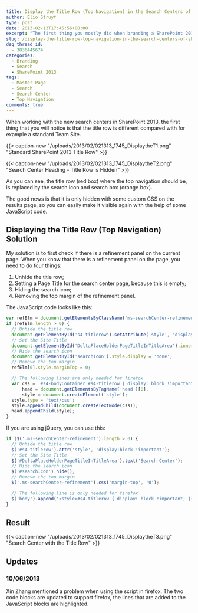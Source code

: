 ```yaml
---
title: Display the Title Row (Top Navigation) in the Search Centers of SharePoint 2013
author: Elio Struyf
type: post
date: 2013-02-13T17:45:56+00:00
excerpt: "The first thing you mostly did when branding a SharePoint 2010 site, was creating a search center were the top navigation was shown (because it used the minimal master page it was not visible). When you did this for the first time, it was quite some work and effort. In SharePoint 2013 this process is a bit easier, because the search center isn't using the minimal master page anymore, and the correct content placeholders are referenced. Read this post to find out how to show the title row so the top navigation is available again."
slug: /display-the-title-row-top-navigation-in-the-search-centers-of-sharepoint-2013/
dsq_thread_id:
  - 3836445674
categories:
  - Branding
  - Search
  - SharePoint 2013
tags:
  - Master Page
  - Search
  - Search Center
  - Top Navigation
comments: true
---
```


When working with the new search centers in SharePoint 2013, the first thing that you will notice is that the title row is different compared with for example a standard Team Site.

{{< caption-new "/uploads/2013/02/021313_1745_DisplaytheT1.png" "Standard SharePoint 2013 Title Row" >}}

{{< caption-new "/uploads/2013/02/021313_1745_DisplaytheT2.png" "Search Center Heading - Title Row is Hidden" >}}

As you can see, the title row (red box) where the top navigation should be, is replaced by the search icon and search box (orange box).

The good news is that it is only hidden with some custom CSS on the results page, so you can easily make it visible again with the help of some JavaScript code.

## Displaying the Title Row (Top Navigation) Solution

My solution is to first check if there is a refinement panel on the current page. When you know that there is a refinement panel on the page, you need to do four things:

1.  Unhide the title row;
2.  Setting a Page Title for the search center page, because this is empty;
3.  Hiding the search icon;
4.  Removing the top margin of the refinement panel.

The JavaScript code looks like this:

```javascript
var refElm = document.getElementsByClassName('ms-searchCenter-refinement');
if (refElm.length > 0) {
  // Unhide the title row
  document.getElementById('s4-titlerow').setAttribute('style', 'display:block !important');
  // Set the Site Title
  document.getElementById('DeltaPlaceHolderPageTitleInTitleArea').innerHTML = 'Search Center';
  // Hide the search icon
  document.getElementById('searchIcon').style.display = 'none';
  // Remove the top margin 
  refElm[0].style.marginTop = 0;

  // The following lines are only needed for firefox
  var css = '#s4-bodyContainer #s4-titlerow { display: block !important; }',
      head = document.getElementsByTagName('head')[0],
      style = document.createElement('style');
  style.type = 'text/css';
  style.appendChild(document.createTextNode(css));
  head.appendChild(style);
}
```

If you are using jQuery, you can use this:

```javascript
if ($('.ms-searchCenter-refinement').length > 0) {
  // Unhide the title row
  $('#s4-titlerow').attr('style', 'display:block !important');
  // Set the Site Title
  $('#DeltaPlaceHolderPageTitleInTitleArea').text('Search Center');
  // Hide the search icon
  $('#searchIcon').hide();
  // Remove the top margin 
  $('.ms-searchCenter-refinement').css('margin-top', '0');

  // The following line is only needed for firefox
  $('body').append('<style>#s4-titlerow { display: block !important; }</style>');
}
```


## Result

{{< caption-new "/uploads/2013/02/021313_1745_DisplaytheT3.png" "Search Center with the Title Row" >}}

## Updates

### 10/06/2013

Xin Zhang mentioned a problem when using the script in firefox. The two code blocks are updated to support firefox, the lines that are added to the JavaScript blocks are highlighted.